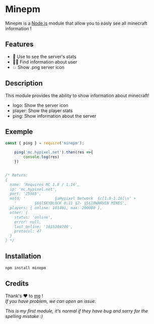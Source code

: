 # Minepm

Minepm is a [Node.js](https://nodejs.org) module that allow you to easly see all minecraft information !


## Features

-   💾 Use to see the server's stats
-   👨‍🎓 Find information about user
-   💥 Show .png server icon

## Description

This module provides the ability to show information about minecraft!
- logo: Show the server icon
- player: Show the player stats
- ping: Show information about the server

## Exemple
```js
const { ping } = require('minepm');

    ping('mc.hypixel.net').then(res =>{
        console.log(res)
    })


/* Return: 
{
  name: 'Requires MC 1.8 / 1.16',
  ip: 'mc.hypixel.net',
  port: '25565',
  motd: '             §aHypixel Network  §c[1.8-1.16]\n' +
    '        §6§lSKYBLOCK 0.11 §7- §5§lDWARVEN MINES',    
  players: { online: 101401, max: 200000 },
  other: {
    status: 'online',
    error: null,
    last_online: '1615304700',
    protocol: 47
  }
} */
```

## Installation

```js
npm install minepm
```


## Credits

Thank's ♥ to [me](https://github.com/TapsHTS) !<br>
*If you have problem, we can open an issue.* <br>

*This is my first module, it's normal if they have bug and sorry for the spelling mistake :)*
